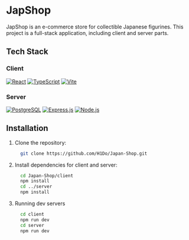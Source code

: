 # JapShop

JapShop is an e-commerce store for collectible Japanese figurines. This project is a full-stack application, including client and server parts.

## Tech Stack 
### Client
[![React](https://img.shields.io/badge/React-20232A?style=for-the-badge&logo=react&logoColor=61DAFB)](https://reactjs.org/)
[![TypeScript](https://img.shields.io/badge/TypeScript-007ACC?style=for-the-badge&logo=typescript&logoColor=white)](https://www.typescriptlang.org/)
[![Vite](https://img.shields.io/badge/Vite-646CFF?style=for-the-badge&logo=vite&logoColor=white)](https://vitejs.dev/)
### Server
[![PostgreSQL](https://img.shields.io/badge/PostgreSQL-316192?style=for-the-badge&logo=postgresql&logoColor=white)](https://www.postgresql.org/)
[![Express.js](https://img.shields.io/badge/Express.js-404D59?style=for-the-badge&logo=express&logoColor=white)](https://expressjs.com/)
[![Node.js](https://img.shields.io/badge/Node.js-43853D?style=for-the-badge&logo=node.js&logoColor=white)](https://nodejs.org/)

## Installation

1. Clone the repository: 
   ```bash
     git clone https://github.com/H1Do/Japan-Shop.git
   ```
2. Install dependencies for client and server:
   ```bash
     cd Japan-Shop/client
     npm install 
     cd ../server 
     npm install
     ```
3. Running dev servers
   ```bash
     cd client 
     npm run dev
     cd server 
     npm run dev
	 ```
 

